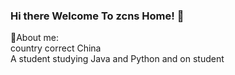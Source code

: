 ### Hi there  Welcome To zcns Home! 👋
:man:About me:<br>
country correct China<br>
A student studying Java and Python and on student<br>
